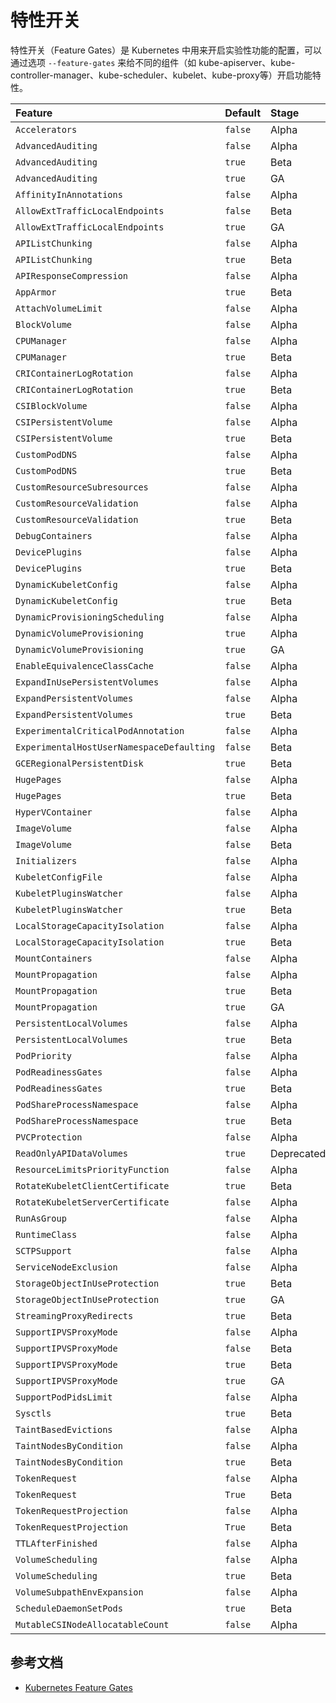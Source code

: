 # 特性开关

特性开关（Feature Gates）是 Kubernetes 中用来开启实验性功能的配置，可以通过选项 `--feature-gates` 来给不同的组件（如 kube-apiserver、kube-controller-manager、kube-scheduler、kubelet、kube-proxy等）开启功能特性。

| Feature | Default | Stage | Since | Until |
| :--- | :--- | :--- | :--- | :--- |
| `Accelerators` | `false` | Alpha | 1.6 | 1.10 |
| `AdvancedAuditing` | `false` | Alpha | 1.7 | 1.7 |
| `AdvancedAuditing` | `true` | Beta | 1.8 | 1.11 |
| `AdvancedAuditing` | `true` | GA | 1.12 | - |
| `AffinityInAnnotations` | `false` | Alpha | 1.6 | 1.7 |
| `AllowExtTrafficLocalEndpoints` | `false` | Beta | 1.4 | 1.6 |
| `AllowExtTrafficLocalEndpoints` | `true` | GA | 1.7 | - |
| `APIListChunking` | `false` | Alpha | 1.8 | 1.8 |
| `APIListChunking` | `true` | Beta | 1.9 |  |
| `APIResponseCompression` | `false` | Alpha | 1.7 |  |
| `AppArmor` | `true` | Beta | 1.4 |  |
| `AttachVolumeLimit` | `false` | Alpha | 1.11 |  |
| `BlockVolume` | `false` | Alpha | 1.9 |  |
| `CPUManager` | `false` | Alpha | 1.8 | 1.9 |
| `CPUManager` | `true` | Beta | 1.10 |  |
| `CRIContainerLogRotation` | `false` | Alpha | 1.10 | 1.10 |
| `CRIContainerLogRotation` | `true` | Beta | 1.11 |  |
| `CSIBlockVolume` | `false` | Alpha | 1.11 | 1.11 |
| `CSIPersistentVolume` | `false` | Alpha | 1.9 | 1.9 |
| `CSIPersistentVolume` | `true` | Beta | 1.10 |  |
| `CustomPodDNS` | `false` | Alpha | 1.9 | 1.9 |
| `CustomPodDNS` | `true` | Beta | 1.10 |  |
| `CustomResourceSubresources` | `false` | Alpha | 1.10 |  |
| `CustomResourceValidation` | `false` | Alpha | 1.8 | 1.8 |
| `CustomResourceValidation` | `true` | Beta | 1.9 |  |
| `DebugContainers` | `false` | Alpha | 1.10 |  |
| `DevicePlugins` | `false` | Alpha | 1.8 | 1.9 |
| `DevicePlugins` | `true` | Beta | 1.10 |  |
| `DynamicKubeletConfig` | `false` | Alpha | 1.4 | 1.10 |
| `DynamicKubeletConfig` | `true` | Beta | 1.11 |  |
| `DynamicProvisioningScheduling` | `false` | Alpha | 1.11 | 1.11 |
| `DynamicVolumeProvisioning` | `true` | Alpha | 1.3 | 1.7 |
| `DynamicVolumeProvisioning` | `true` | GA | 1.8 |  |
| `EnableEquivalenceClassCache` | `false` | Alpha | 1.8 |  |
| `ExpandInUsePersistentVolumes` | `false` | Alpha | 1.11 |  |
| `ExpandPersistentVolumes` | `false` | Alpha | 1.8 | 1.10 |
| `ExpandPersistentVolumes` | `true` | Beta | 1.11 |  |
| `ExperimentalCriticalPodAnnotation` | `false` | Alpha | 1.5 |  |
| `ExperimentalHostUserNamespaceDefaulting` | `false` | Beta | 1.5 |  |
| `GCERegionalPersistentDisk` | `true` | Beta | 1.10 |  |
| `HugePages` | `false` | Alpha | 1.8 | 1.9 |
| `HugePages` | `true` | Beta | 1.10 |  |
| `HyperVContainer` | `false` | Alpha | 1.10 |  |
| `ImageVolume` | `false` | Alpha | 1.31 | 1.32 |
| `ImageVolume` | `false` | Beta | 1.33 |  |
| `Initializers` | `false` | Alpha | 1.7 |  |
| `KubeletConfigFile` | `false` | Alpha | 1.8 | 1.9 |
| `KubeletPluginsWatcher` | `false` | Alpha | 1.11 | 1.11 |
| `KubeletPluginsWatcher` | `true` | Beta | 1.12 |  |
| `LocalStorageCapacityIsolation` | `false` | Alpha | 1.7 | 1.9 |
| `LocalStorageCapacityIsolation` | `true` | Beta | 1.10 |  |
| `MountContainers` | `false` | Alpha | 1.9 |  |
| `MountPropagation` | `false` | Alpha | 1.8 | 1.9 |
| `MountPropagation` | `true` | Beta | 1.10 | 1.11 |
| `MountPropagation` | `true` | GA | 1.12 |  |
| `PersistentLocalVolumes` | `false` | Alpha | 1.7 | 1.9 |
| `PersistentLocalVolumes` | `true` | Beta | 1.10 |  |
| `PodPriority` | `false` | Alpha | 1.8 |  |
| `PodReadinessGates` | `false` | Alpha | 1.11 |  |
| `PodReadinessGates` | `true` | Beta | 1.12 |  |
| `PodShareProcessNamespace` | `false` | Alpha | 1.10 |  |
| `PodShareProcessNamespace` | `true` | Beta | 1.12 |  |
| `PVCProtection` | `false` | Alpha | 1.9 | 1.9 |
| `ReadOnlyAPIDataVolumes` | `true` | Deprecated | 1.10 |  |
| `ResourceLimitsPriorityFunction` | `false` | Alpha | 1.9 |  |
| `RotateKubeletClientCertificate` | `true` | Beta | 1.7 |  |
| `RotateKubeletServerCertificate` | `false` | Alpha | 1.7 |  |
| `RunAsGroup` | `false` | Alpha | 1.10 |  |
| `RuntimeClass` | `false` | Alpha | 1.12 |  |
| `SCTPSupport` | `false` | Alpha | 1.12 |  |
| `ServiceNodeExclusion` | `false` | Alpha | 1.8 |  |
| `StorageObjectInUseProtection` | `true` | Beta | 1.10 | 1.10 |
| `StorageObjectInUseProtection` | `true` | GA | 1.11 |  |
| `StreamingProxyRedirects` | `true` | Beta | 1.5 |  |
| `SupportIPVSProxyMode` | `false` | Alpha | 1.8 | 1.8 |
| `SupportIPVSProxyMode` | `false` | Beta | 1.9 | 1.9 |
| `SupportIPVSProxyMode` | `true` | Beta | 1.10 | 1.10 |
| `SupportIPVSProxyMode` | `true` | GA | 1.11 |  |
| `SupportPodPidsLimit` | `false` | Alpha | 1.10 |  |
| `Sysctls` | `true` | Beta | 1.11 |  |
| `TaintBasedEvictions` | `false` | Alpha | 1.6 |  |
| `TaintNodesByCondition` | `false` | Alpha | 1.8 |  |
| `TaintNodesByCondition` | `true` | Beta | 1.12 |  |
| `TokenRequest` | `false` | Alpha | 1.10 | 1.11 |
| `TokenRequest` | `True` | Beta | 1.12 |  |
| `TokenRequestProjection` | `false` | Alpha | 1.11 | 1.11 |
| `TokenRequestProjection` | `True` | Beta | 1.12 |  |
| `TTLAfterFinished` | `false` | Alpha | 1.12 |  |
| `VolumeScheduling` | `false` | Alpha | 1.9 | 1.9 |
| `VolumeScheduling` | `true` | Beta | 1.10 |  |
| `VolumeSubpathEnvExpansion` | `false` | Alpha | 1.11 |  |
| `ScheduleDaemonSetPods` | `true` | Beta | 1.12 |  |
| `MutableCSINodeAllocatableCount` | `false` | Alpha | 1.33 |  |

## 参考文档

* [Kubernetes Feature Gates](https://kubernetes.io/docs/reference/command-line-tools-reference/feature-gates/)

